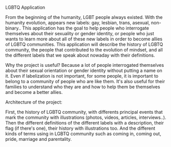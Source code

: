 LGBTQ Application

From the beginning of the humanity, LGBT people always existed. With the humanity evolution, appears new labels: gay, lesbian, trans, asexual, non-binary..
This application has the goal to help people who interrogate themselves about their sexuality or gender identity, or people who just wants to learn more about all of these new labels in order to become allies of LGBTQ communities. 
This application will describe the history of LGBTQ community, the people that contributed to the evolution of mindset, and all the different labels that we speak about nowaday with their definitions.

Why the project is useful?
Because a lot of people interrogated themselves about their sexual orientation or gender identity without putting a name on it. Even if labelization is not important, for some people, it is important to belong to a community of people who are like them.
It's also useful for their families to understand who they are and how to help them be themselves and become a better allies.

Architecture of the project:

First, the history of LGBTQ community, with differents principal events that mark the community with illustrations (photos, videos, articles, interviews..).
Then the different definitions of the different labels with a description, their flag (if there's one), their history with illustrations too.
And the different kinds of terms using in LGBTQ community such as coming in, coming out, pride, marriage and parentality.
